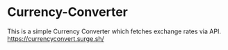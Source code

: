 # Currency-Converter
This is a simple Currency Converter which fetches exchange rates via API.
https://currencyconvert.surge.sh/

